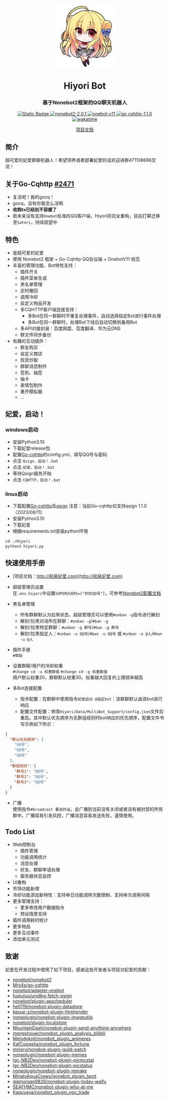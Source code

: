<div align="center">
    <a href="https://Hiyori.vip">
        <img src="https://github.com/jiangyuxiaoxiao/Hiyori/blob/master/Hiyori/Data/Web/ZSign/assets/catch02.png?raw=true" alt="Hiyori" style="height: 200px;width: auto">
    </a>
    <h1>Hiyori Bot</h1>
    <h3>基于Nonebot2框架的QQ聊天机器人</h3>
    <p align="center">
      <a href="https://www.python.org/">
        <img alt="Static Badge" src="https://img.shields.io/badge/python-3.10+-blue">
      </a>
      <a href="https://github.com/nonebot/nonebot2">
        <img alt="nonebot2-2.0.1" src="https://img.shields.io/badge/nonebot2-2.0.1-orange">
      </a>
      <a href="https://github.com/nonebot/adapter-onebot">
        <img alt="onebot-v11" src="https://img.shields.io/badge/onebot-V11-orange">
      </a>
      <a href="https://github.com/Mrs4s/go-cqhttp">
        <img alt="go cqhttp-1.1.0" src="https://img.shields.io/badge/go cqhttp-1.1.0-orange">
      </a>
      <a href="https://wakatime.com/badge/user/7b275a68-8fe7-44fb-9b22-86cfd199fc1e/project/3d1eb992-cc9a-4fee-8d6a-337d2fee4569">
        <img src="https://wakatime.com/badge/user/7b275a68-8fe7-44fb-9b22-86cfd199fc1e/project/3d1eb992-cc9a-4fee-8d6a-337d2fee4569.svg" alt="wakatime">
      </a>
    </p>  

   <a href="http://和泉妃爱.com">
       项目文档
    </a>
</div>

## 简介

超可爱的妃爱群聊机器人！希望领养或者部署妃爱的话欢迎进群471138696交流！

## 关于Go-Cqhttp [#2471](https://github.com/Mrs4s/go-cqhttp/issues/2471)
+ 复活吧！我的gocq！  
+ gocq，没有你我怎么活啊   
+ **收购tx已经刻不容缓了**   
+ 若未来没有支持`Onebot`标准的QQ客户端，Hiyori将完全重构，目前打算迁移至`Satori`，持续观望中

## 特色

+ 是超可爱的妃爱
+ 使用 Nonebot2 框架 + Go-Cqhttp QQ协议端 + OnebotV11 规范
+ 丰富的管理功能、Bot特性支持：
    + 插件开关
    + 插件菜单生成
    + 黑名单管理
    + 定时撤回
    + 调用冷却
    + 自定义物品开发
    + 多CQHTTP客户端连接支持：
        + 多Bot在同一群聊时不重复处理事件，自动选择指定Bot进行事件处理
        + 多Bot在同一群聊时，处理Bot下线后自动切换到备用Bot
    + 多API对接封装：百度网盘、百度翻译、华为云DNS
    + 群文件同步备份
+ 有趣的互动插件：
    + 群友购买
    + 自定义商店
    + 现货炒股
    + 群聊消息制作
    + 签到、抽签
    + 抽卡
    + 表情包制作
    + 重开模拟器
    + ...

## 妃爱，启动！

### windows启动

+ 安装Python3.10
+ 下载妃爱release包
+ 配置[Go-cqhttp](https://github.com/Mrs4s/go-cqhttp)的config.yml，填写QQ号与密码
+ 点击 `Qsign，启动！.bat`
+ 点击 `妃爱，启动！.bat`
+ 等待Qsign服务开始
+ 点击 `CQHTTP，启动！.bat`

### linux启动

+ 下载配置[Go-cqhttp](https://github.com/Mrs4s/go-cqhttp)及[qsign](https://github.com/fuqiuluo/unidbg-fetch-qsign) 注意：当前Go-cqhttp仅支持qsign
  1.1.0（2023/08/11）
+ 安装Python3.10
+ 下载妃爱
+ 根据requirements.txt安装python环境

```shell
cd ./Hiyori
python3 hiyori.py
```

## 快速使用手册

+ [项目文档：http://和泉妃爱.com](http://和泉妃爱.com)

+ 超级管理员设置    
  在`.env.hiyori`中设置`SUPERUSERS=["你的QQ号"]`，可参考[Nonebot2配置文档](https://nonebot.dev/docs/appendices/config#superusers)

+ 黑名单管理
    + 所有群聊默认为拉黑状态，超级管理员可以使用`#unban -g`指令进行解封
    + 解封/拉黑对话所在群聊：`#unban -g`/`#ban -g`
    + 解封/拉黑特定群聊：`#unban -g 群号`/`#ban -g 群号`
    + 解封/拉黑指定人：`#unban -u QQ号`/`#ban -u QQ号` 或 `#unban -u @人`/`#ban -u @人`

+ 插件手册  
  `#帮助`

+ 设置群聊/用户的冷却权重  
  `#change cd -u 权重数值` `#change cd -g 权重数值`  
  用户默认权重20，群聊默认权重30。权重越大回复的上限频率越高

+ 多Bot连接配置
    + 指令配置：在群聊中使用指令`妃爱启动 @指定bot`：该群聊默认由该bot进行响应
    + 配置文件配置：修改`Hiyori/Data/MultiBot_Support/config.json`文件后重启。其中默认优先顺序为无群组规则时bot响应的优先顺序，配置文件书写示例如下所示：

```json
{
  "默认优先顺序": [
    "QQ号",
    "QQ号",
    "QQ号"
  ],
  "群组规则": {
    "群号1": "QQ号",
    "群号2": "QQ号",
    "群号3": "QQ号"
  }
}
```

+ 广播  
  使用指令`#broadcast 要说的话`，会广播到当前没有关闭或者没有被封禁的所有群中。广播容易引发风控，广播消息容易发送失败，谨慎使用。

## Todo List

+ Web控制台
    + 插件管理
    + 功能调用统计
    + 消息处理
    + 好友、群聊申请处理
    + 服务器状态监控
+ UI重构
+ 市场功能新增
+ 冷却功能添加新特性：支持单日功能调用次数限制、支持单次调用间隔
+ 更多管理支持：
    + 更多修改用户数据指令
    + 预设情景支持
+ 插件调用耗时统计
+ 更多物品
+ 更多互动事件
+ 添加单元测试

## 致谢

妃爱在开发过程中使用了如下项目，感谢这些开发者与项目对妃爱的贡献：

+ [nonebot/nonebot2](https://github.com/nonebot/nonebot2)
+ [Mrs4s/go-cqhttp](https://github.com/Mrs4s/go-cqhttp)
+ [nonebot/adapter-onebot](https://github.com/nonebot/adapter-onebot)
+ [fuqiuluo/unidbg-fetch-qsign](https://github.com/fuqiuluo/unidbg-fetch-qsign)
+ [nonebot/plugin-apscheduler](https://github.com/nonebot/plugin-apscheduler)
+ [he0119/nonebot-plugin-datastore](https://github.com/he0119/nonebot-plugin-datastore)
+ [kexue-z/nonebot-plugin-htmlrender](https://github.com/kexue-z/nonebot-plugin-htmlrender)
+ [noneplugin/nonebot-plugin-imageutils](https://github.com/noneplugin/nonebot-plugin-imageutils)
+ [nonebot/plugin-localstore](https://github.com/nonebot/plugin-localstore)
+ [MountainDash/nonebot-plugin-send-anything-anywhere](https://github.com/MountainDash/nonebot-plugin-send-anything-anywhere)
+ [mengshouer/nonebot_plugin_analysis_bilibili](https://github.com/mengshouer/nonebot_plugin_analysis_bilibili)
+ [Melodyknit/nonebot_plugin_animeres](https://github.com/Melodyknit/nonebot_plugin_animeres)
+ [KafCoppelia/nonebot_plugin_fortune](https://github.com/KafCoppelia/nonebot_plugin_fortune)
+ [mnixry/nonebot-plugin-guild-patch](https://github.com/mnixry/nonebot-plugin-guild-patch)
+ [noneplugin/nonebot-plugin-memes](https://github.com/noneplugin/nonebot-plugin-memes)
+ [lgc-NB2Dev/nonebot-plugin-picmcstat](https://github.com/lgc-NB2Dev/nonebot-plugin-picmcstat)
+ [lgc-NB2Dev/nonebot-plugin-picstatus](https://github.com/lgc-NB2Dev/nonebot-plugin-picstatus)
+ [noneplugin/nonebot-plugin-remake](https://github.com/noneplugin/nonebot-plugin-remake)
+ [MinatoAquaCrews/nonebot_plugin_tarot](https://github.com/MinatoAquaCrews/nonebot_plugin_tarot)
+ [glamorgan9826/nonebot-plugin-today-waifu](https://github.com/glamorgan9826/nonebot-plugin-today-waifu)
+ [SEAFHMC/nonebot-plugin-who-at-me](https://github.com/SEAFHMC/nonebot-plugin-who-at-me)
+ [Kaguyaya/nonebot_plugin_ygo_trade](https://github.com/Kaguyaya/nonebot_plugin_ygo_trade)

